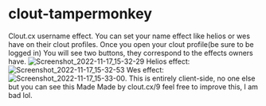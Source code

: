 # clout-tampermonkey
Clout.cx username effect. You can set your name effect like helios or wes have on their clout profiles. Once you open your clout profile(be sure to be logged in)
You will see two buttons, they correspond to the effects owners have.
![Screenshot_2022-11-17_15-32-29](https://user-images.githubusercontent.com/79900913/202474112-97126a47-fc1e-464f-9ea9-c6bebf671f78.png)
Helios effect:
![Screenshot_2022-11-17_15-32-53](https://user-images.githubusercontent.com/79900913/202474411-85173e4c-e004-4223-be27-353dcf8eed5a.png)
Wes effect:
![Screenshot_2022-11-17_15-33-00](https://user-images.githubusercontent.com/79900913/202474470-70c74c10-13bd-4fa5-9ca8-8800f8c2f9ab.png).
This is entirely client-side, no one else but you can see this
Made 
Made by clout.cx/9 feel free to improve this, I am bad lol.
